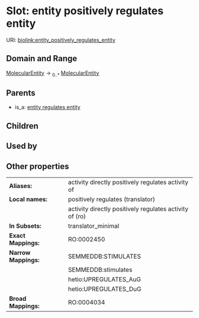 
# Slot: entity positively regulates entity




URI: [biolink:entity_positively_regulates_entity](https://w3id.org/biolink/vocab/entity_positively_regulates_entity)


## Domain and Range

[MolecularEntity](MolecularEntity.md) &#8594;  <sub>0..\*</sub> [MolecularEntity](MolecularEntity.md)

## Parents

 *  is_a: [entity regulates entity](entity_regulates_entity.md)

## Children


## Used by


## Other properties

|  |  |  |
| --- | --- | --- |
| **Aliases:** | | activity directly positively regulates activity of |
| **Local names:** | | positively regulates (translator) |
|  | | activity directly positively regulates activity of (ro) |
| **In Subsets:** | | translator_minimal |
| **Exact Mappings:** | | RO:0002450 |
| **Narrow Mappings:** | | SEMMEDDB:STIMULATES |
|  | | SEMMEDDB:stimulates |
|  | | hetio:UPREGULATES_AuG |
|  | | hetio:UPREGULATES_DuG |
| **Broad Mappings:** | | RO:0004034 |

